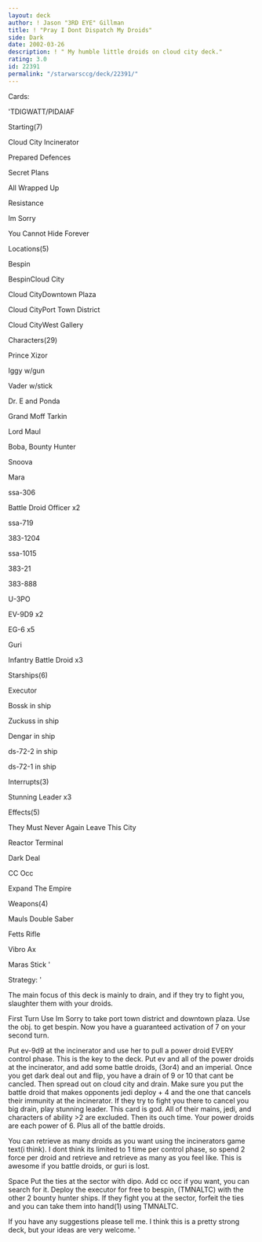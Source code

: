 ```yaml
---
layout: deck
author: ! Jason "3RD EYE" Gillman
title: ! "Pray I Dont Dispatch My Droids"
side: Dark
date: 2002-03-26
description: ! " My humble little droids on cloud city deck."
rating: 3.0
id: 22391
permalink: "/starwarsccg/deck/22391/"
---
```

Cards: 

'TDIGWATT/PIDAIAF


Starting(7)


Cloud City Incinerator

Prepared Defences

Secret Plans

All Wrapped Up

Resistance

Im Sorry

You Cannot Hide Forever


Locations(5)

Bespin

BespinCloud City

Cloud CityDowntown Plaza

Cloud CityPort Town District

Cloud CityWest Gallery


Characters(29)


Prince Xizor

Iggy w/gun

Vader w/stick

Dr. E and Ponda

Grand Moff Tarkin

Lord Maul

Boba, Bounty Hunter

Snoova

Mara

ssa-306

Battle Droid Officer x2

ssa-719

383-1204

ssa-1015

383-21

383-888

U-3PO

EV-9D9 x2

EG-6 x5

Guri

Infantry Battle Droid x3


Starships(6)


Executor

Bossk in ship

Zuckuss in ship

Dengar in ship

ds-72-2 in ship

ds-72-1 in ship


Interrupts(3)


Stunning Leader x3


Effects(5)


They Must Never Again Leave This City

Reactor Terminal

Dark Deal

CC Occ

Expand The Empire


Weapons(4)


Mauls Double Saber

Fetts Rifle

Vibro Ax

Maras Stick '

Strategy: '

   The main focus of this deck is mainly to drain, and if they try to fight you, slaughter them with your droids.


   First Turn Use Im Sorry to take port town district and downtown plaza. Use the obj. to get bespin. Now you have a guaranteed activation of 7 on your second turn.


   Put ev-9d9 at the incinerator and use her to pull a power droid EVERY control phase. This is the key to the deck. Put ev and all of the power droids at the incinerator, and add some battle droids, (3or4) and an imperial. Once you get dark deal out and flip, you have a drain of 9 or 10 that cant be cancled. Then spread out on cloud city and drain. Make sure you put the battle droid that makes opponents jedi deploy + 4 and the one that cancels their immunity at the incinerator. If they try to fight you there to cancel you big drain, play stunning leader. This card is god. All of their mains, jedi, and characters of ability >2 are excluded. Then its ouch time. Your power droids are each power of 6. Plus all of the battle droids.


   You can retrieve as many droids as you want using the incinerators game text(i think). I dont think its limited to 1 time per control phase, so spend 2 force per droid and retrieve and retrieve as many as you feel like. This is awesome if you battle droids, or guri is lost. 


   Space Put the ties at the sector with dipo. Add cc occ if you want, you can search for it. Deploy the executor for free to bespin, (TMNALTC) with the other 2 bounty hunter ships. If they fight you at the sector, forfeit the ties and you can take them into hand(1) using TMNALTC.


   If you have any suggestions please tell me. I think this is a pretty strong deck, but your ideas are very welcome.  '
